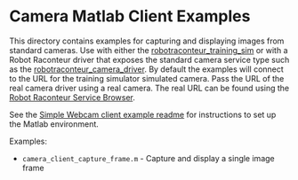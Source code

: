 # Camera Matlab Client Examples

This directory contains examples for capturing and displaying images from standard cameras.
Use with either the [robotraconteur_training_sim](https://github.com/robotraconteur-contrib/robotraconteur_training_sim)
or with a Robot Raconteur driver that exposes the standard camera service type such as the
[robotraconteur_camera_driver](https://github.com/robotraconteur-contrib/robotraconteur_camera_driver).
By default the examples will connect to the URL for the training
simulator simulated camera. Pass the URL of the real camera driver using a real camera.
The real URL can be found using the
[Robot Raconteur Service Browser](https://github.com/robotraconteur/RobotRaconteur_ServiceBrowser).

See the [Simple Webcam client example readme](../../../simple_webcam/matlab/client/README.md)
for instructions to set up the Matlab environment.

Examples:

- `camera_client_capture_frame.m` - Capture and display a single image frame
